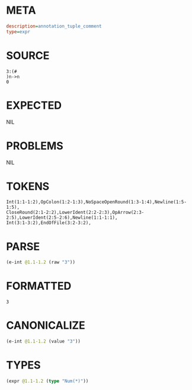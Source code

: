 # META
~~~ini
description=annotation_tuple_comment
type=expr
~~~
# SOURCE
~~~roc
3:(#
)n->n 
0
~~~
# EXPECTED
NIL
# PROBLEMS
NIL
# TOKENS
~~~zig
Int(1:1-1:2),OpColon(1:2-1:3),NoSpaceOpenRound(1:3-1:4),Newline(1:5-1:5),
CloseRound(2:1-2:2),LowerIdent(2:2-2:3),OpArrow(2:3-2:5),LowerIdent(2:5-2:6),Newline(1:1-1:1),
Int(3:1-3:2),EndOfFile(3:2-3:2),
~~~
# PARSE
~~~clojure
(e-int @1.1-1.2 (raw "3"))
~~~
# FORMATTED
~~~roc
3
~~~
# CANONICALIZE
~~~clojure
(e-int @1.1-1.2 (value "3"))
~~~
# TYPES
~~~clojure
(expr @1.1-1.2 (type "Num(*)"))
~~~
